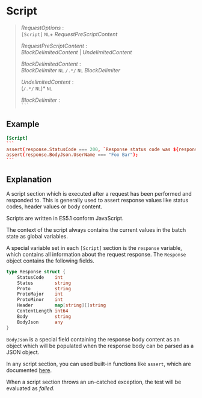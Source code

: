 # Script

> *RequestOptions* :  
> `[Script]` `NL`+ *RequestPreScriptContent*
>
> *RequestPreScriptContent* :  
> *BlockDelimitedContent* | *UndelimitedContent*
>
> *BlockDelimitedContent* :  
> *BlockDelimiter* `NL` `/.*/` `NL` *BlockDelimiter*
>
> *UndelimitedContent* :  
> (`/.*/` `NL`)* `NL`
>
> *BlockDelimiter* :  
> `` ``` ``

## Example

````toml
[Script]
```
assert(response.StatusCode === 200, `Response status code was ${response.StatusCode}`);
assert(response.BodyJson.UserName === "Foo Bar");
```
````

## Explanation

A script section which is executed after a request has been performed and responded to. This is generally used to assert response values like status codes, header values or body content.

Scripts are written in ES5.1 conform JavaScript.

The context of the script always contains the current values in the batch state as global variables.

A special variable set in each `[Script]` section is the `response` variable, which contains all information about the request response. The `Response` object contains the following fields.

```go
type Response struct {
	StatusCode    int
	Status        string
	Proto         string
	ProtoMajor    int
	ProtoMinor    int
	Header        map[string][]string
	ContentLength int64
	Body          string
	BodyJson      any
}
```

`BodyJson` is a special field containing the response body content as an object which will be populated when the response body can be parsed as a JSON object.

In any script section, you can used built-in functions like `assert`, which are documented [here](../../scripting/builtins.md).

When a script section throws an un-catched exception, the test will be evaluated as *failed*.
